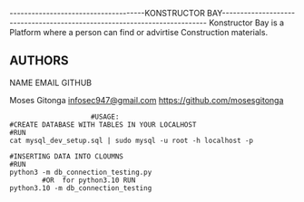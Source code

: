 
-------------------------------------KONSTRUCTOR BAY--------------------------------------------------------------------------
Konstructor Bay is a Platform where a person can find or advirtise Construction materials. 

AUTHORS
------
NAME                   EMAIL                   GITHUB

Moses Gitonga  infosec947@gmail.com  <https://github.com/mosesgitonga>

                        #USAGE:
    #CREATE DATABASE WITH TABLES IN YOUR LOCALHOST
    #RUN
    cat mysql_dev_setup.sql | sudo mysql -u root -h localhost -p

    #INSERTING DATA INTO CLOUMNS
    #RUN
    python3 -m db_connection_testing.py
            #OR  for python3.10 RUN 
    python3.10 -m db_connection_testing
        
